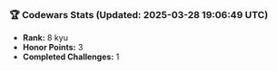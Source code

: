 ### 🏆 Codewars Stats (Updated: 2025-03-28 19:06:49 UTC)

- **Rank:** 8 kyu
- **Honor Points:** 3
- **Completed Challenges:** 1
